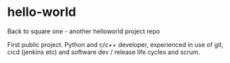 # hello-world
Back to square one - another helloworld project repo

First public project.
Python and c/c++ developer, experienced in use of git, cicd (jenkins etc) and software dev / release life cycles and scrum.
